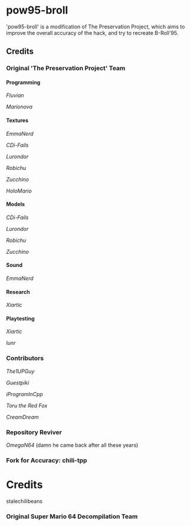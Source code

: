 # pow95-broll
'pow95-broll' is a modification of The Preservation Project, which aims to improve the overall accuracy of the hack, and try to recreate B-Roll'95.

## Credits

### Original 'The Preservation Project' Team

#### Programming

*Fluvian*

*Marionova*

#### Textures

*EmmaNerd*

*CDi-Fails*

*Lurondor*

*Robichu*

*Zucchino*

*HoloMario*

#### Models

*CDi-Fails*

*Lurondor*

*Robichu*

*Zucchino*

#### Sound

*EmmaNerd*

#### Research

*Xiartic*

#### Playtesting

*Xiartic*

*lunr*

### Contributors

*The1UPGuy*

*Guestpiki*

*iProgramInCpp*

*Toru the Red Fox*

*CreamDream*

### Repository Reviver

*OmegaN64* (damn he came back after all these years)

### Fork for Accuracy: chili-tpp
# Credits
stalechilibeans



### Original Super Mario 64 Decompilation Team
